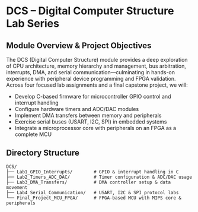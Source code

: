 # DCS – Digital Computer Structure Lab Series

## Module Overview & Project Objectives

The DCS (Digital Computer Structure) module provides a deep exploration of CPU architecture, memory hierarchy and management, bus arbitration, interrupts, DMA, and serial communication—culminating in hands-on experience with peripheral device programming and FPGA validation. Across four focused lab assignments and a final capstone project, we will:

- Develop C-based firmware for microcontroller GPIO control and interrupt handling  
- Configure hardware timers and ADC/DAC modules  
- Implement DMA transfers between memory and peripherals  
- Exercise serial buses (USART, I2C, SPI) in embedded systems  
- Integrate a microprocessor core with peripherals on an FPGA as a complete MCU  

## Directory Structure

```text
DCS/
├── Lab1_GPIO_Interrupts/        # GPIO & interrupt handling in C
├── Lab2_Timers_ADC_DAC/         # Timer configuration & ADC/DAC usage
├── Lab3_DMA_Transfers/          # DMA controller setup & data movement
├── Lab4_Serial_Communication/   # USART, I2C & SPI protocol labs
└── Final_Project_MCU_FPGA/      # FPGA-based MCU with MIPS core & peripherals
